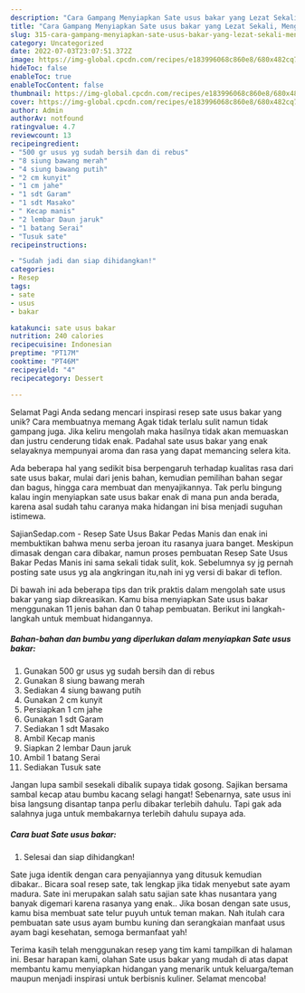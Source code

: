 ```yaml
---
description: "Cara Gampang Menyiapkan Sate usus bakar yang Lezat Sekali, Mengugah Selera"
title: "Cara Gampang Menyiapkan Sate usus bakar yang Lezat Sekali, Mengugah Selera"
slug: 315-cara-gampang-menyiapkan-sate-usus-bakar-yang-lezat-sekali-mengugah-selera
category: Uncategorized
date: 2022-07-03T23:07:51.372Z
image: https://img-global.cpcdn.com/recipes/e183996068c860e8/680x482cq70/sate-usus-bakar-foto-resep-utama.jpg
hideToc: false
enableToc: true
enableTocContent: false
thumbnail: https://img-global.cpcdn.com/recipes/e183996068c860e8/680x482cq70/sate-usus-bakar-foto-resep-utama.jpg
cover: https://img-global.cpcdn.com/recipes/e183996068c860e8/680x482cq70/sate-usus-bakar-foto-resep-utama.jpg
author: Admin
authorAv: notfound
ratingvalue: 4.7
reviewcount: 13
recipeingredient:
- "500 gr usus yg sudah bersih dan di rebus"
- "8 siung bawang merah"
- "4 siung bawang putih"
- "2 cm kunyit"
- "1 cm jahe"
- "1 sdt Garam"
- "1 sdt Masako"
- " Kecap manis"
- "2 lembar Daun jaruk"
- "1 batang Serai"
- "Tusuk sate"
recipeinstructions:

- "Sudah jadi dan siap dihidangkan!"
categories:
- Resep
tags:
- sate
- usus
- bakar

katakunci: sate usus bakar 
nutrition: 240 calories
recipecuisine: Indonesian
preptime: "PT17M"
cooktime: "PT46M"
recipeyield: "4"
recipecategory: Dessert

---
```



Selamat Pagi Anda sedang mencari inspirasi resep sate usus bakar yang unik? Cara membuatnya memang Agak tidak terlalu sulit namun tidak gampang juga. Jika keliru mengolah maka hasilnya tidak akan memuaskan dan justru cenderung tidak enak. Padahal sate usus bakar yang enak selayaknya mempunyai aroma dan rasa yang dapat memancing selera kita.


Ada beberapa hal yang sedikit bisa berpengaruh terhadap kualitas rasa dari sate usus bakar, mulai dari jenis bahan, kemudian pemilihan bahan segar dan bagus, hingga cara membuat dan menyajikannya. Tak perlu bingung kalau ingin menyiapkan sate usus bakar enak di mana pun anda berada, karena asal sudah tahu caranya maka hidangan ini bisa menjadi suguhan istimewa.

SajianSedap.com - Resep Sate Usus Bakar Pedas Manis dan enak ini membuktikan bahwa menu serba jeroan itu rasanya juara banget. Meskipun dimasak dengan cara dibakar, namun proses pembuatan Resep Sate Usus Bakar Pedas Manis ini sama sekali tidak sulit, kok. Sebelumnya sy jg pernah posting sate usus yg ala angkringan itu,nah ini yg versi di bakar di teflon.


Di bawah ini ada beberapa tips dan trik praktis dalam mengolah sate usus bakar yang siap dikreasikan. Kamu bisa menyiapkan Sate usus bakar menggunakan 11 jenis bahan dan 0 tahap pembuatan. Berikut ini langkah-langkah untuk membuat hidangannya.

<!--inarticleads1-->

##### Bahan-bahan dan bumbu yang diperlukan dalam menyiapkan Sate usus bakar:

1. Gunakan 500 gr usus yg sudah bersih dan di rebus
1. Gunakan 8 siung bawang merah
1. Sediakan 4 siung bawang putih
1. Gunakan 2 cm kunyit
1. Persiapkan 1 cm jahe
1. Gunakan 1 sdt Garam
1. Sediakan 1 sdt Masako
1. Ambil  Kecap manis
1. Siapkan 2 lembar Daun jaruk
1. Ambil 1 batang Serai
1. Sediakan Tusuk sate


Jangan lupa sambil sesekali dibalik supaya tidak gosong. Sajikan bersama sambal kecap atau bumbu kacang selagi hangat! Sebenarnya, sate usus ini bisa langsung disantap tanpa perlu dibakar terlebih dahulu. Tapi gak ada salahnya juga untuk membakarnya terlebih dahulu supaya ada. 

<!--inarticleads2-->

##### Cara buat Sate usus bakar:


1. Selesai dan siap dihidangkan!

Sate juga identik dengan cara penyajiannya yang ditusuk kemudian dibakar.. Bicara soal resep sate, tak lengkap jika tidak menyebut sate ayam madura. Sate ini merupakan salah satu sajian sate khas nusantara yang banyak digemari karena rasanya yang enak.. Jika bosan dengan sate usus, kamu bisa membuat sate telur puyuh untuk teman makan. Nah itulah cara pembuatan sate usus ayam bumbu kuning dan serangkaian manfaat usus ayam bagi kesehatan, semoga bermanfaat yah! 

Terima kasih telah menggunakan resep yang tim kami tampilkan di halaman ini. Besar harapan kami, olahan Sate usus bakar yang mudah di atas dapat membantu kamu menyiapkan hidangan yang menarik untuk keluarga/teman maupun menjadi inspirasi untuk berbisnis kuliner. Selamat mencoba!
